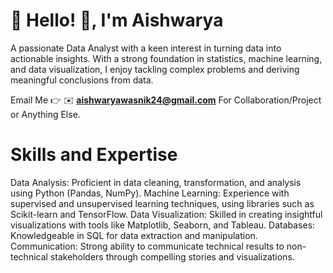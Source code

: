# 💫 Hello! 👋, I'm Aishwarya

A passionate Data Analyst with a keen interest in turning data into actionable insights. With a strong foundation in statistics, machine learning, and data visualization, I enjoy tackling complex problems and deriving meaningful conclusions from data.

Email Me 👉 ✉️ **aishwaryawasnik24@gmail.com** For Collaboration/Project or Anything Else.

# Skills and Expertise

Data Analysis: Proficient in data cleaning, transformation, and analysis using Python (Pandas, NumPy).
Machine Learning: Experience with supervised and unsupervised learning techniques, using libraries such as Scikit-learn and TensorFlow.
Data Visualization: Skilled in creating insightful visualizations with tools like Matplotlib, Seaborn, and Tableau.
Databases: Knowledgeable in SQL for data extraction and manipulation.
Communication: Strong ability to communicate technical results to non-technical stakeholders through compelling stories and visualizations.
